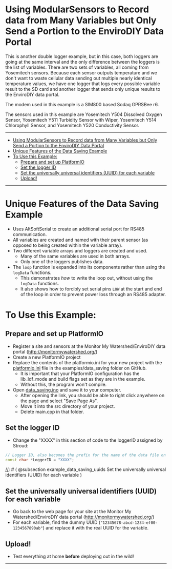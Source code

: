 [//]: # ( @page example_data_saving Data Saving Example )
# Using ModularSensors to Record data from Many Variables but Only Send a Portion to the EnviroDIY Data Portal

This is another double logger example, but in this case, both loggers are going at the same interval and the only difference between the loggers is the list of variables.
There are two sets of variables, all coming from Yosemitech sensors.
Because each sensor outputs temperature and we don't want to waste cellular data sending out multiple nearly identical temperature values, we have one logger that logs every possible variable result to the SD card and another logger that sends only unique results to the EnviroDIY data portal.

The modem used in this example is a SIM800 based Sodaq GPRSBee r6.

The sensors used in this example are Yosemitech Y504 Dissolved Oxygen Sensor, Yosemitech Y511 Turbidity Sensor with Wiper, Yosemitech Y514 Chlorophyll Sensor, and Yosemitech Y520 Conductivity Sensor.

_______

[//]: # ( @tableofcontents )

[//]: # ( Start GitHub Only )
- [Using ModularSensors to Record data from Many Variables but Only Send a Portion to the EnviroDIY Data Portal](#using-modularsensors-to-record-data-from-many-variables-but-only-send-a-portion-to-the-envirodiy-data-portal)
- [Unique Features of the Data Saving Example](#unique-features-of-the-data-saving-example)
- [To Use this Example:](#to-use-this-example)
  - [Prepare and set up PlatformIO](#prepare-and-set-up-platformio)
  - [Set the logger ID](#set-the-logger-id)
  - [Set the universally universal identifiers (UUID) for each variable](#set-the-universally-universal-identifiers-uuid-for-each-variable)
  - [Upload!](#upload)

[//]: # ( End GitHub Only )

_______

[//]: # ( @section example_data_saving_unique Unique Features of the Data Saving Example )
# Unique Features of the Data Saving Example
- Uses AltSoftSerial to create an additional serial port for RS485 communication.
- All variables are created and named with their parent sensor (as opposed to being created within the variable array).
- Two different variable arrays and loggers are created and used.
  - Many of the same variables are used in both arrays.
  - Only one of the loggers publishes data.
- The `loop` function is expanded into its components rather than using the `logData` functions.
  - This demonstrates *how* to write the loop out, without using the `logData` functions.
  - It also shows how to forcibly set serial pins `LOW` at the start and end of the loop in order to prevent power loss through an RS485 adapter.

[//]: # ( @section example_data_saving_using To Use this Example: )
# To Use this Example:

[//]: # ( @subsection example_data_saving_pio Prepare and set up PlatformIO )
## Prepare and set up PlatformIO
- Register a site and sensors at the Monitor My Watershed/EnviroDIY data portal (http://monitormywatershed.org/)
- Create a new PlatformIO project
- Replace the contents of the platformio.ini for your new project with the [platformio.ini](https://raw.githubusercontent.com/EnviroDIY/ModularSensors/master/examples/data_saving/platformio.ini) file in the examples/data_saving folder on GitHub.
    - It is important that your PlatformIO configuration has the lib_ldf_mode and build flags set as they are in the example.
    - Without this, the program won't compile.
- Open [data_saving.ino](https://raw.githubusercontent.com/EnviroDIY/ModularSensors/master/examples/data_saving/data_saving.ino) and save it to your computer.
    - After opening the link, you should be able to right click anywhere on the page and select "Save Page As".
    - Move it into the src directory of your project.
    - Delete main.cpp in that folder.

[//]: # ( @subsection example_data_saving_logger_id Set the logger ID )
## Set the logger ID
- Change the "XXXX" in this section of code to the loggerID assigned by Stroud:

```cpp
// Logger ID, also becomes the prefix for the name of the data file on SD card
const char *LoggerID = "XXXX";
```

[//]: # ( @subsection example_data_saving_uuids Set the universally universal identifiers (UUID) for each variable )
## Set the universally universal identifiers (UUID) for each variable
- Go back to the web page for your site at the Monitor My Watershed/EnviroDIY data portal (http://monitormywatershed.org/)
- For each variable, find the dummy UUID (`"12345678-abcd-1234-ef00-1234567890ab"`) and replace it with the real UUID for the variable.

[//]: # ( @subsection example_data_saving_upload Upload! )
## Upload!
- Test everything at home **before** deploying out in the wild!

_______


[//]: # ( @section example_data_saving_pio_config PlatformIO Configuration )

[//]: # ( @include{lineno} data_saving/platformio.ini )

[//]: # ( @section example_data_saving_code The Complete Code )
